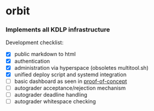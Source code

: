 # orbit

### Implements all KDLP infrastructure

Development checklist:
- [x] public markdown to html
- [x] authentication
- [x] administration via hyperspace (obsoletes multitool.sh)
- [x] unified deploy script and systemd integration
- [ ] basic dashboard as seen in [proof-of-concept](https://www.youtube.com/watch?v=5_F7iRnyPvk)
- [ ] autograder acceptance/rejection mechanism
- [ ] autograder deadline handling 
- [ ] autograder whitespace checking
